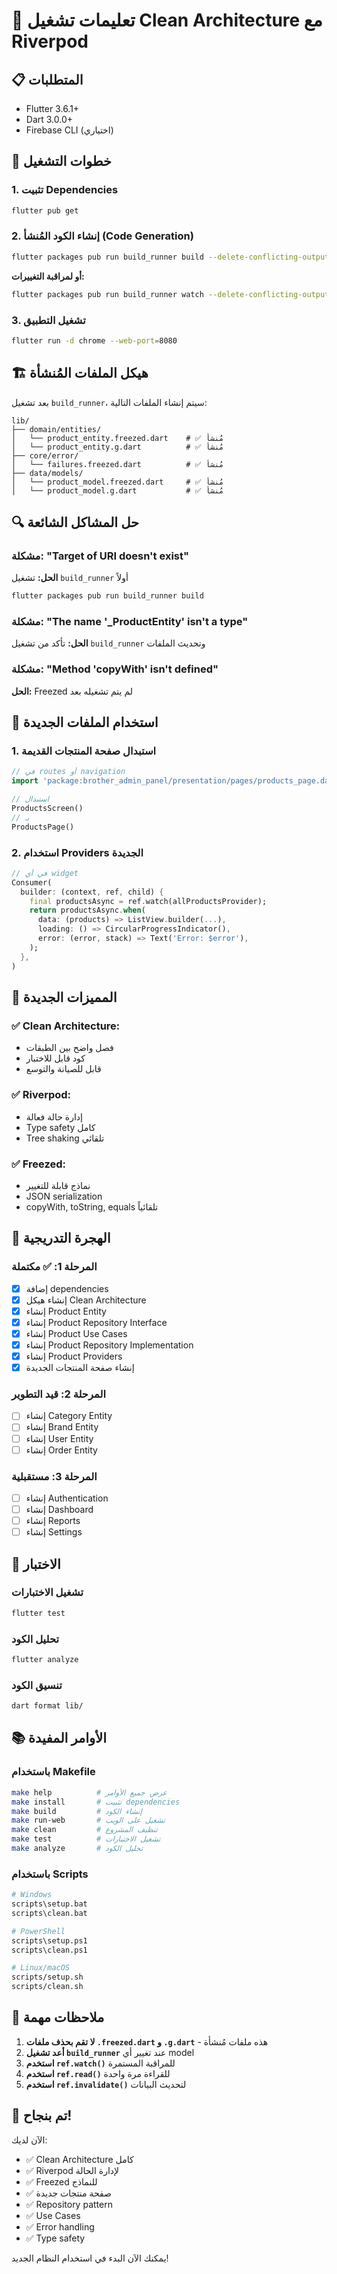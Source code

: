 # 🚀 تعليمات تشغيل Clean Architecture مع Riverpod

## 📋 المتطلبات

- Flutter 3.6.1+
- Dart 3.0.0+
- Firebase CLI (اختياري)

## 🔧 خطوات التشغيل

### 1. تثبيت Dependencies
```bash
flutter pub get
```

### 2. إنشاء الكود المُنشأ (Code Generation)
```bash
flutter packages pub run build_runner build --delete-conflicting-outputs
```

**أو لمراقبة التغييرات:**
```bash
flutter packages pub run build_runner watch --delete-conflicting-outputs
```

### 3. تشغيل التطبيق
```bash
flutter run -d chrome --web-port=8080
```

## 🏗️ هيكل الملفات المُنشأة

بعد تشغيل `build_runner`، سيتم إنشاء الملفات التالية:

```
lib/
├── domain/entities/
│   └── product_entity.freezed.dart    # ✅ مُنشأ
│   └── product_entity.g.dart          # ✅ مُنشأ
├── core/error/
│   └── failures.freezed.dart          # ✅ مُنشأ
├── data/models/
│   └── product_model.freezed.dart     # ✅ مُنشأ
│   └── product_model.g.dart           # ✅ مُنشأ
```

## 🔍 حل المشاكل الشائعة

### مشكلة: "Target of URI doesn't exist"
**الحل:** تشغيل `build_runner` أولاً
```bash
flutter packages pub run build_runner build
```

### مشكلة: "The name '_ProductEntity' isn't a type"
**الحل:** تأكد من تشغيل `build_runner` وتحديث الملفات

### مشكلة: "Method 'copyWith' isn't defined"
**الحل:** Freezed لم يتم تشغيله بعد

## 📱 استخدام الملفات الجديدة

### 1. استبدال صفحة المنتجات القديمة
```dart
// في routes أو navigation
import 'package:brother_admin_panel/presentation/pages/products_page.dart';

// استبدال
ProductsScreen() 
// بـ
ProductsPage()
```

### 2. استخدام Providers الجديدة
```dart
// في أي widget
Consumer(
  builder: (context, ref, child) {
    final productsAsync = ref.watch(allProductsProvider);
    return productsAsync.when(
      data: (products) => ListView.builder(...),
      loading: () => CircularProgressIndicator(),
      error: (error, stack) => Text('Error: $error'),
    );
  },
)
```

## 🎯 المميزات الجديدة

### ✅ **Clean Architecture:**
- فصل واضح بين الطبقات
- كود قابل للاختبار
- قابل للصيانة والتوسع

### ✅ **Riverpod:**
- إدارة حالة فعالة
- Type safety كامل
- Tree shaking تلقائي

### ✅ **Freezed:**
- نماذج قابلة للتغيير
- JSON serialization
- copyWith, toString, equals تلقائياً

## 🔄 الهجرة التدريجية

### المرحلة 1: ✅ مكتملة
- [x] إضافة dependencies
- [x] إنشاء هيكل Clean Architecture
- [x] إنشاء Product Entity
- [x] إنشاء Product Repository Interface
- [x] إنشاء Product Use Cases
- [x] إنشاء Product Repository Implementation
- [x] إنشاء Product Providers
- [x] إنشاء صفحة المنتجات الجديدة

### المرحلة 2: قيد التطوير
- [ ] إنشاء Category Entity
- [ ] إنشاء Brand Entity
- [ ] إنشاء User Entity
- [ ] إنشاء Order Entity

### المرحلة 3: مستقبلية
- [ ] إنشاء Authentication
- [ ] إنشاء Dashboard
- [ ] إنشاء Reports
- [ ] إنشاء Settings

## 🧪 الاختبار

### تشغيل الاختبارات
```bash
flutter test
```

### تحليل الكود
```bash
flutter analyze
```

### تنسيق الكود
```bash
dart format lib/
```

## 📚 الأوامر المفيدة

### باستخدام Makefile
```bash
make help          # عرض جميع الأوامر
make install       # تثبيت dependencies
make build         # إنشاء الكود
make run-web       # تشغيل على الويب
make clean         # تنظيف المشروع
make test          # تشغيل الاختبارات
make analyze       # تحليل الكود
```

### باستخدام Scripts
```bash
# Windows
scripts\setup.bat
scripts\clean.bat

# PowerShell
scripts\setup.ps1
scripts\clean.ps1

# Linux/macOS
scripts/setup.sh
scripts/clean.sh
```

## 🚨 ملاحظات مهمة

1. **لا تقم بحذف ملفات `.freezed.dart` و `.g.dart`** - هذه ملفات مُنشأة
2. **أعد تشغيل `build_runner`** عند تغيير أي model
3. **استخدم `ref.watch()`** للمراقبة المستمرة
4. **استخدم `ref.read()`** للقراءة مرة واحدة
5. **استخدم `ref.invalidate()`** لتحديث البيانات

## 🎉 تم بنجاح!

الآن لديك:
- ✅ Clean Architecture كامل
- ✅ Riverpod لإدارة الحالة
- ✅ Freezed للنماذج
- ✅ صفحة منتجات جديدة
- ✅ Repository pattern
- ✅ Use Cases
- ✅ Error handling
- ✅ Type safety

يمكنك الآن البدء في استخدام النظام الجديد!
